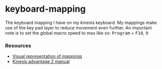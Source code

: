 # keyboard-mapping
The keyboard mapping I have on my kinesis keyboard. My mappings make use of the key pad layer to reduce movement even further. An important note is to set the global macro speed to max like so: <kbd>Program</kbd> + <kbd>F10</kbd>, <kbd>9</kbd>

### Resources
- [Visual representation of mappings](https://kinesis.vercel.app/)
- [Kinesis advantage 2 manual](https://kinesis-ergo.com/wp-content/uploads/Adv2-Users-Manual-01-07-19_us.pdf)
